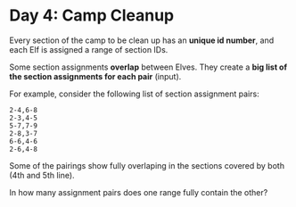 # Day 4: Camp Cleanup

Every section of the camp to be clean up has an **unique id number**, and each Elf is assigned a range of section IDs.

Some section assignments **overlap** between Elves. They create a **big list of the section assignments for each pair** (input).

For example, consider the following list of section assignment pairs:
```text
2-4,6-8
2-3,4-5
5-7,7-9
2-8,3-7
6-6,4-6
2-6,4-8
```
Some of the pairings show fully overlaping in the sections covered by both (4th and 5th line).

In how many assignment pairs does one range fully contain the other?
